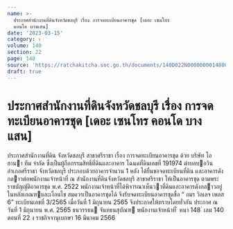 ```yaml
---
name: >-
  ประกาศสำนักงานที่ดินจังหวัดชลบุรี เรื่อง การจดทะเบียนอาคารชุด [เดอะ เซนโทร
  คอนโด บางแสน]
date: '2023-03-15'
category: ง
volume: 140
section: 22
page: 148
source: 'https://ratchakitcha.soc.go.th/documents/140D022N0000000014800.pdf'
draft: true
---
```


# ประกาศสำนักงานที่ดินจังหวัดชลบุรี เรื่อง การจดทะเบียนอาคารชุด [เดอะ เซนโทร คอนโด บางแสน]

ประกาศสํานักงานที่ดิน จังหวัดชลบุรี สาขาศรีราชา เรื่อง การจดทะเบียนอาคารชุด ด้วย บริษัท โอฮานา ทีม จํากัด ซึ่งเป็นผู้ถือกรรมสิทธิ์ที่ดินและอาคาร โฉนดที่ดินเลขที่ 191974 ตําบลบอวิน อําเภอศรีราชา จังหวัดชลบุรี ประกอบด้วยอาคารจํานวน 1 หลัง ได้ยื่นขอจดทะเบียนที่ดิน และอาคารดังกลาวต่อพนักงานเจ้าหน้าที่ ณ สํานักงานที่ดินจังหวัดชลบุรี สาขาศรีราชา ให้เป็นอาคารชุด ตามพระราชบัญญัติอาคารชุด พ.ศ. 2522 พนักงานเจ้าหน้าที่ได้พิจารณาเห็นวาที่ดินและอาคารดังกลาวอยู่ในหลักเกณฑและเงื่อนไข สมควรเป็นอาคารชุดได้ จึงรับจดทะเบียนอาคารชุดชื่อ “ อมร วิลเลจ เพลส 6” ทะเบียนเลขที่ 3/2565 เมื่อวันที่ 1 มิถุนายน 2565 จึงประกาศให้ทราบโดยทั่วกัน ประกาศ ณ วันที่ 1 มิถุนายน พ.ศ. 2565 ธนวรรธน จันทธนสุบัณฑ พนักงานเจ้าหน้าที่ ้ หนา 148 ่ เลม 140 ตอนที่ 22 ง ราชกิจจานุเบกษา 16 มีนาคม 2566
